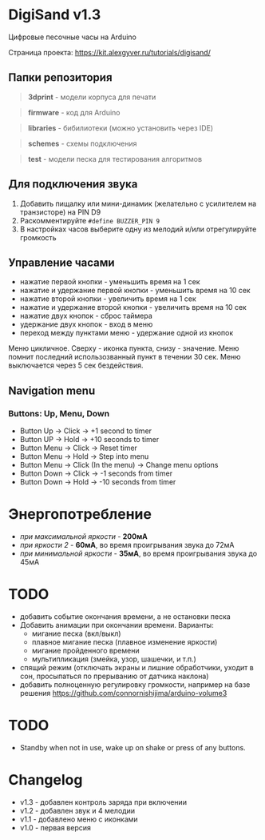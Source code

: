 # DigiSand v1.3
 Цифровые песочные часы на Arduino
 
 Страница проекта: https://kit.alexgyver.ru/tutorials/digisand/

## Папки репозитория

> **3dprint** - модели корпуса для печати

> **firmware** - код для Arduino

> **libraries** - бибилиотеки (можно установить через IDE)

> **schemes** - схемы подключения

> **test** - модели песка для тестирования алгоритмов

## Для подключения звука

1. Добавить пищалку или мини-динамик (желательно с усилителем на транзисторе) на PIN D9
2. Раскомментируйте `#define BUZZER_PIN 9`
3. В настройках часов выберите одну из мелодий и/или отрегулируйте громкость

## Управление часами

- нажатие первой кнопки - уменьшить время на 1 сек
- нажатие и удержание первой кнопки - уменьшить время на 10 сек
- нажатие второй кнопки - увеличить время на 1 сек
- нажатие и удержание второй кнопки - увеличить время на 10 сек
- нажатие двух кнопок - сброс таймера
- удержание двух кнопок - вход в меню
- переход между пунктами меню - удержание одной из кнопок

Меню цикличное. Сверху - иконка пункта, снизу - значение.
Меню помнит последний использозванный пункт в течении 30 сек.
Меню выключается через 5 сек бездействия.

## Navigation menu
### Buttons: Up, Menu, Down
- Button Up -> Click -> +1 second to timer
- Button UP -> Hold -> +10 seconds to timer
- Button Menu -> Click -> Reset timer
- Button Menu -> Hold -> Step into menu
- Button Menu -> Click (In the menu) -> Change menu options
- Button Down -> Click -> -1 seconds from timer
- Button Down -> Hold -> -10 seconds from timer

# Энергопотребление
- *при максимальной яркости* - **200мА**
- *при яркости 2* - **60мА**, во время проигрывания звука до 72мА
- *при минимальной яркости* - **35мА**, во время проигрывания звука до 45мА

# TODO
- добавить событие окончания времени, а не остановки песка
- Добавить анимации при окончании времени.
  Варианты:
  - мигание песка (вкл/выкл)
  - плавное мигание песка (плавное изменение яркости)
  - мигание пройденного времени
  - мультипликация (змейка, узор, шашечки, и т.п.)
- спящий режим (отключать экраны и лишние обработчики, уходит в сон, просыпаться по прерыванию от датчика наклона)
- добавить полноценную регулировку громкости, например на базе решения https://github.com/connornishijima/arduino-volume3

# TODO
- Standby when not in use, wake up on shake or press of any buttons.

# Changelog

- v1.3 - добавлен контроль заряда при включении
- v1.2 - добавлен звук и 4 мелодии
- v1.1 - добавлено меню с иконками
- v1.0 - первая версия
